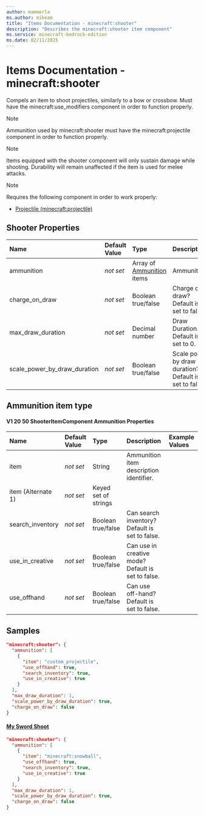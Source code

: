 ```yaml
---
author: mammerla
ms.author: mikeam
title: "Items Documentation - minecraft:shooter"
description: "Describes the minecraft:shooter item component"
ms.service: minecraft-bedrock-edition
ms.date: 02/11/2025 
---
```


# Items Documentation - minecraft:shooter

Compels an item to shoot projectiles, similarly to a bow or crossbow. Must have the minecraft:use_modifiers component in order to function properly.

> [!Note]
> Ammunition used by minecraft:shooter must have the minecraft:projectile component in order to function properly.

> [!Note]
> Items equipped with the shooter component will only sustain damage while shooting. Durability will remain unaffected if the item is used for melee attacks.

> [!Note]
> Requires the following component in order to work properly:
> 
> * [Projectile (minecraft:projectile)](../EntityComponents/minecraftComponent_projectile.md)
> 

## Shooter Properties

|Name       |Default Value |Type |Description |Example Values |
|:----------|:-------------|:----|:-----------|:------------- |
| ammunition | *not set* | Array of [Ammunition](#ammunition-item-type) items | Ammunition. | My Sword Shoot: `[{"item":"minecraft:snowball","use_offhand":true,"search_inventory":true,"use_in_creative":true}]` | 
| charge_on_draw | *not set* | Boolean true/false | Charge on draw? Default is set to false. |  | 
| max_draw_duration | *not set* | Decimal number | Draw Duration. Default is set to 0. | My Sword Shoot: `1` | 
| scale_power_by_draw_duration | *not set* | Boolean true/false | Scale power by draw duration? Default is set to false. | My Sword Shoot: `true` | 

## Ammunition item type

#### V1 20 50 ShooterItemComponent Ammunition Properties

|Name       |Default Value |Type |Description |Example Values |
|:----------|:-------------|:----|:-----------|:------------- |
| item | *not set* | String | Ammunition item description identifier. |  | 
| item (Alternate 1) | *not set* | Keyed set of strings |  |  | 
| search_inventory | *not set* | Boolean true/false | Can search inventory? Default is set to false. |  | 
| use_in_creative | *not set* | Boolean true/false | Can use in creative mode? Default is set to false. |  | 
| use_offhand | *not set* | Boolean true/false | Can use off-hand? Default is set to false. |  | 

## Samples


```json
"minecraft:shooter": {
  "ammunition": [
    {
      "item": "custom_projectile",
      "use_offhand": true,
      "search_inventory": true,
      "use_in_creative": true
    }
  ],
  "max_draw_duration": 1,
  "scale_power_by_draw_duration": true,
  "charge_on_draw": false
}
```

#### [My Sword Shoot](https://github.com/microsoft/minecraft-samples/tree/main/custom_items/behavior_packs/custom_item/items/my_sword_shoot.json)


```json
"minecraft:shooter": {
  "ammunition": [
    {
      "item": "minecraft:snowball",
      "use_offhand": true,
      "search_inventory": true,
      "use_in_creative": true
    }
  ],
  "max_draw_duration": 1,
  "scale_power_by_draw_duration": true,
  "charge_on_draw": false
}
```
